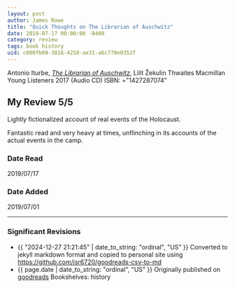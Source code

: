 ```yaml
---
layout: post
author: James Rowe
title: "Quick Thoughts on The Librarian of Auschwitz"
date: 2019-07-17 00:00:00 -0400
category: review
tags: book history
uid: c000fb09-3816-4258-ae31-a6c770e0352f
---
```


Antonio Iturbe, *[The Librarian of Auschwitz](https://www.goodreads.com/book/show/31216121)*, Lilit Žekulin Thwaites Macmillan Young Listeners 2017 (Audio CD) ISBN: ="1427287074"

## My Review 5/5

Lightly fictionalized account of real events of the Holocaust. 

Fantastic read and very heavy at times, unflinching in its accounts of the actual events in the camp.

### Date Read
2019/07/17

### Date Added
2019/07/01

---

### Significant Revisions

- {{ "2024-12-27 21:21:45" | date_to_string: "ordinal", "US" }} Converted to jekyll markdown format and copied to personal site using <https://github.com/jsr6720/goodreads-csv-to-md>
- {{ page.date | date_to_string: "ordinal", "US" }} Originally published on [goodreads](https://www.goodreads.com) Bookshelves: history